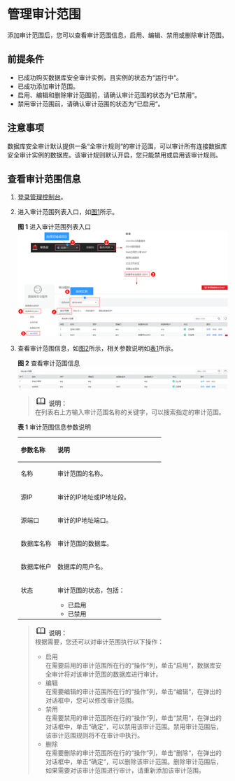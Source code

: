 # 管理审计范围<a name="ZH-CN_TOPIC_0146119883"></a>

添加审计范围后，您可以查看审计范围信息，启用、编辑、禁用或删除审计范围。

## 前提条件<a name="section070891116319"></a>

-   已成功购买数据库安全审计实例，且实例的状态为“运行中“。
-   已成功添加审计范围。
-   启用、编辑和删除审计范围前，请确认审计范围的状态为“已禁用“。
-   禁用审计范围前，请确认审计范围的状态为“已启用“。

## 注意事项<a name="section15689121410189"></a>

数据库安全审计默认提供一条“全审计规则“的审计范围，可以审计所有连接数据库安全审计实例的数据库。该审计规则默认开启，您只能禁用或启用该审计规则。

## 查看审计范围信息<a name="section2284236112613"></a>

1.  [登录管理控制台](https://console.huaweicloud.com/)。
2.  进入审计范围列表入口，如[图1](#zh-cn_topic_0144723368_fig4155162273613)所示。

    **图 1**  进入审计范围列表入口<a name="zh-cn_topic_0144723368_fig4155162273613"></a>  
    ![](figures/进入审计范围列表入口.png "进入审计范围列表入口")

3.  查看审计范围信息，如[图2](#fig17324536122612)所示，相关参数说明如[表1](#table964761214306)所示。

    **图 2**  查看审计范围信息<a name="fig17324536122612"></a>  
    ![](figures/查看审计范围信息.png "查看审计范围信息")

    >![](public_sys-resources/icon-note.gif) **说明：**   
    >在列表右上方输入审计范围名称的关键字，可以搜索指定的审计范围。  

    **表 1**  审计范围信息参数说明

    <a name="table964761214306"></a>
    <table><thead align="left"><tr id="row1365581213011"><th class="cellrowborder" valign="top" width="25.629999999999995%" id="mcps1.2.3.1.1"><p id="p96584127304"><a name="p96584127304"></a><a name="p96584127304"></a>参数名称</p>
    </th>
    <th class="cellrowborder" valign="top" width="74.37%" id="mcps1.2.3.1.2"><p id="p18660171293013"><a name="p18660171293013"></a><a name="p18660171293013"></a>说明</p>
    </th>
    </tr>
    </thead>
    <tbody><tr id="row7664312163018"><td class="cellrowborder" valign="top" width="25.629999999999995%" headers="mcps1.2.3.1.1 "><p id="p56657123309"><a name="p56657123309"></a><a name="p56657123309"></a>名称</p>
    </td>
    <td class="cellrowborder" valign="top" width="74.37%" headers="mcps1.2.3.1.2 "><p id="p14669161217308"><a name="p14669161217308"></a><a name="p14669161217308"></a>审计范围的名称。</p>
    </td>
    </tr>
    <tr id="row18114121410321"><td class="cellrowborder" valign="top" width="25.629999999999995%" headers="mcps1.2.3.1.1 "><p id="p195041220123213"><a name="p195041220123213"></a><a name="p195041220123213"></a>源IP</p>
    </td>
    <td class="cellrowborder" valign="top" width="74.37%" headers="mcps1.2.3.1.2 "><p id="p5506192011323"><a name="p5506192011323"></a><a name="p5506192011323"></a>审计的IP地址或IP地址段。</p>
    </td>
    </tr>
    <tr id="row17352133015322"><td class="cellrowborder" valign="top" width="25.629999999999995%" headers="mcps1.2.3.1.1 "><p id="p7313193714329"><a name="p7313193714329"></a><a name="p7313193714329"></a>源端口</p>
    </td>
    <td class="cellrowborder" valign="top" width="74.37%" headers="mcps1.2.3.1.2 "><p id="p631613374329"><a name="p631613374329"></a><a name="p631613374329"></a>审计的IP地址端口。</p>
    </td>
    </tr>
    <tr id="row1167216126301"><td class="cellrowborder" valign="top" width="25.629999999999995%" headers="mcps1.2.3.1.1 "><p id="p126741912113015"><a name="p126741912113015"></a><a name="p126741912113015"></a>数据库名称</p>
    </td>
    <td class="cellrowborder" valign="top" width="74.37%" headers="mcps1.2.3.1.2 "><p id="p76771712113017"><a name="p76771712113017"></a><a name="p76771712113017"></a>审计范围的数据库。</p>
    </td>
    </tr>
    <tr id="row6679161203016"><td class="cellrowborder" valign="top" width="25.629999999999995%" headers="mcps1.2.3.1.1 "><p id="p16680121233020"><a name="p16680121233020"></a><a name="p16680121233020"></a>数据库帐户</p>
    </td>
    <td class="cellrowborder" valign="top" width="74.37%" headers="mcps1.2.3.1.2 "><p id="p12683121217306"><a name="p12683121217306"></a><a name="p12683121217306"></a>数据库的用户名。</p>
    </td>
    </tr>
    <tr id="row19685121213016"><td class="cellrowborder" valign="top" width="25.629999999999995%" headers="mcps1.2.3.1.1 "><p id="p968710125308"><a name="p968710125308"></a><a name="p968710125308"></a>状态</p>
    </td>
    <td class="cellrowborder" valign="top" width="74.37%" headers="mcps1.2.3.1.2 "><p id="p186901012163011"><a name="p186901012163011"></a><a name="p186901012163011"></a>审计范围的状态，包括：</p>
    <a name="ul118072149340"></a><a name="ul118072149340"></a><ul id="ul118072149340"><li>已启用</li><li>已禁用</li></ul>
    </td>
    </tr>
    </tbody>
    </table>

    >![](public_sys-resources/icon-note.gif) **说明：**   
    >根据需要，您还可以对审计范围执行以下操作：  
    >-   启用  
    >    在需要启用的审计范围所在行的“操作“列，单击“启用“，数据库安全审计将对该审计范围的数据库进行审计。  
    >-   编辑  
    >    在需要编辑的审计范围所在行的“操作“列，单击“编辑“，在弹出的对话框中，您可以修改审计范围。  
    >-   禁用  
    >    在需要禁用的审计范围所在行的“操作“列，单击“禁用“，在弹出的对话框中，单击“确定“，可以禁用该审计范围。禁用审计范围后，该审计范围规则将不在审计中执行。  
    >-   删除  
    >    在需要删除的审计范围所在行的“操作“列，单击“删除“，在弹出的对话框中，单击“确定“，可以删除该审计范围。删除审计范围后，如果需要对该审计范围进行审计，请重新添加该审计范围。  


